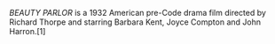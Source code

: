 _BEAUTY PARLOR_ is a 1932 American pre-Code drama film directed by Richard Thorpe and starring Barbara Kent, Joyce Compton and John Harron.[1]
